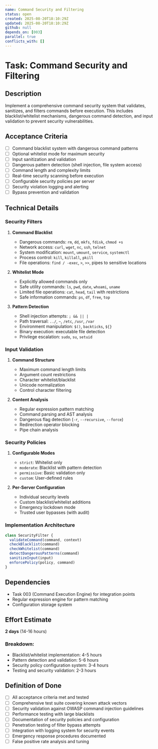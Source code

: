 ```yaml
---
name: Command Security and Filtering
status: open
created: 2025-08-20T18:10:29Z
updated: 2025-08-20T18:10:29Z
github: null
depends_on: [003]
parallel: true
conflicts_with: []
---
```


# Task: Command Security and Filtering

## Description
Implement a comprehensive command security system that validates, sanitizes, and filters commands before execution. This includes blacklist/whitelist mechanisms, dangerous command detection, and input validation to prevent security vulnerabilities.

## Acceptance Criteria
- [ ] Command blacklist system with dangerous command patterns
- [ ] Optional whitelist mode for maximum security
- [ ] Input sanitization and validation
- [ ] Dangerous pattern detection (shell injection, file system access)
- [ ] Command length and complexity limits
- [ ] Real-time security scanning before execution
- [ ] Configurable security policies per server
- [ ] Security violation logging and alerting
- [ ] Bypass prevention and validation

## Technical Details

### Security Filters
1. **Command Blacklist**
   - Dangerous commands: `rm`, `dd`, `mkfs`, `fdisk`, `chmod +s`
   - Network access: `curl`, `wget`, `nc`, `ssh`, `telnet`
   - System modification: `mount`, `umount`, `service`, `systemctl`
   - Process control: `kill`, `killall`, `pkill`
   - File operations: `find / -exec`, `>`, `>>`, pipes to sensitive locations

2. **Whitelist Mode**
   - Explicitly allowed commands only
   - Safe utility commands: `ls`, `pwd`, `date`, `whoami`, `uname`
   - Limited file operations: `cat`, `head`, `tail` with restrictions
   - Safe information commands: `ps`, `df`, `free`, `top`

3. **Pattern Detection**
   - Shell injection attempts: `; && || |`
   - Path traversal: `../`, `~`, `/etc`, `/usr`, `/var`
   - Environment manipulation: `$()`, `backticks`, `${}`
   - Binary execution: executable file detection
   - Privilege escalation: `sudo`, `su`, `setuid`

### Input Validation
1. **Command Structure**
   - Maximum command length limits
   - Argument count restrictions
   - Character whitelist/blacklist
   - Unicode normalization
   - Control character filtering

2. **Content Analysis**
   - Regular expression pattern matching
   - Command parsing and AST analysis
   - Dangerous flag detection (`-r`, `--recursive`, `--force`)
   - Redirection operator blocking
   - Pipe chain analysis

### Security Policies
1. **Configurable Modes**
   - `strict`: Whitelist only
   - `moderate`: Blacklist with pattern detection
   - `permissive`: Basic validation only
   - `custom`: User-defined rules

2. **Per-Server Configuration**
   - Individual security levels
   - Custom blacklist/whitelist additions
   - Emergency lockdown mode
   - Trusted user bypasses (with audit)

### Implementation Architecture
```javascript
class SecurityFilter {
  validateCommand(command, context)
  checkBlacklist(command)
  checkWhitelist(command)
  detectDangerousPatterns(command)
  sanitizeInput(input)
  enforcePolicy(policy, command)
}
```

## Dependencies
- Task 003 (Command Execution Engine) for integration points
- Regular expression engine for pattern matching
- Configuration storage system

## Effort Estimate
**2 days** (14-16 hours)

### Breakdown:
- Blacklist/whitelist implementation: 4-5 hours
- Pattern detection and validation: 5-6 hours
- Security policy configuration system: 3-4 hours
- Testing and security validation: 2-3 hours

## Definition of Done
- [ ] All acceptance criteria met and tested
- [ ] Comprehensive test suite covering known attack vectors
- [ ] Security validation against OWASP command injection guidelines
- [ ] Performance testing with large blacklists
- [ ] Documentation of security policies and configuration
- [ ] Penetration testing of filter bypass attempts
- [ ] Integration with logging system for security events
- [ ] Emergency response procedures documented
- [ ] False positive rate analysis and tuning